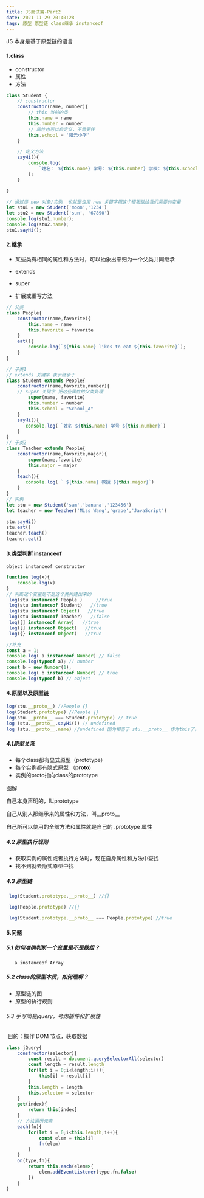 ```yaml
---
title: JS面试篇-Part2
date: 2021-11-29 20:40:28
tags: 原型 原型链 class继承 instanceof
---
```


JS 本身是基于原型链的语言

<!-- more -->

#### 1.class  

- constructor
- 属性
- 方法

```js
class Student {
    // constructor
    constructor(name, number){
        // this 当前的类
        this.name = name
        this.number = number
        // 属性也可以自定义，不需要传
        this.school = '阳光小学'
    }

    // 定义方法
    sayHi(){
        console.log(
            `姓名： ${this.name} 学号: ${this.number} 学校: ${this.school} `
        );
    }

}

// 通过类 new 对象/实例  也就是说用 new 关键字把这个模板赋给我们需要的变量
let stu1 = new Student('moon','1234')
let stu2 = new Student('sun', '67890')
console.log(stu1.number);
console.log(stu2.name);
stu1.sayHi();

```

#### 2.继承 

- 某些类有相同的属性和方法时，可以抽象出来归为一个父类共同继承

- extends

- super

- 扩展或重写方法

```js
// 父类
class People{
    constructor(name,favorite){
        this.name = name
        this.favorite = favorite
    }
    eat(){
        console.log(`${this.name} likes to eat ${this.favorite}`);
    }
}

// 子类1
// extends 关键字 表示继承于
class Student extends People{
    constructor(name,favorite,number){
    // super 关键字 把这些属性给父类处理 
        super(name, favorite)
        this.number = number
        this.school = "School_A"
    }
    sayHi(){
       console.log( `姓名 ${this.name} 学号 ${this.number}`)
    }
}
// 子类2
class Teacher extends People{
    constructor(name,favorite,major){
        super(name,favorite)
        this.major = major
    }
    teach(){
       console.log( ` ${this.name} 教授 ${this.major}`)
    }
}
// 实例
let stu = new Student('sam','banana','123456')
let teacher = new Teacher('Miss Wang','grape','JavaScript')
 
stu.sayHi()
stu.eat()
teacher.teach()
teacher.eat()
```

#### 3.类型判断 instanceof

`object instanceof constructor`

```js
function log(x){
    console.log(x)
}
// 判断这个变量是不是这个类构建出来的 
 log(stu instanceof People )     //true
 log(stu instanceof Student)   //true
 log(stu instanceof Object)   //true
 log(stu instanceof Teacher)   //false
 log([] instanceof Array)   //true
 log([] instanceof Object)   //true
 log({} instanceof Object)   //true
```

```js
//补充
const a = 1;
console.log( a instanceof Number) // false
console.log(typeof a); // number
const b = new Number(1);
console.log( b instanceof Number) // true
console.log(typeof b) // object
```



#### 4.原型以及原型链

```js
log(stu.__proto__) //People {}
log(Student.prototype) //People {}
log(stu.__proto__ === Student.prototype) // true
log (stu.__proto__.sayHi()) // undefined
log (stu.__proto__.name) //undefined 因为相当于 stu.__proto__ 作为this了，这个this上没有name没有number
```

##### 4.1原型关系

- 每个class都有显式原型（prototype）
- 每个实例都有隐式原型 （__proto__)
- 实例的proto指向class的prototype

图解





自己本身声明的，叫prototype

自己从别人那继承来的属性和方法，叫__proto__

自己所可以使用的全部方法和属性就是自己的 .prototype 属性



##### 4.2 原型执行规则

- 获取实例的属性或者执行方法时，现在自身属性和方法中查找
- 找不到就去隐式原型中找

##### 4.3 原型链

```js
 log(Student.prototype.__proto__) //{}

 log(People.prototype) //{}

 log(Student.prototype.__proto__ === People.prototype) //true
```





#### 5.问题

##### 5.1 如何准确判断一个变量是不是数组？

`	a instanceof Array`

##### 5.2 class的原型本质，如何理解？

- 原型链的图
- 原型的执行规则

###### 5.3 手写简易jquery，考虑插件和扩展性

​	目的：操作 DOM 节点，获取数据

```js
class jQuery{
    constructor(selector){
        const result = document.querySelectorAll(selector)
        const length = result.length
        for(let i = 0;i<length;i++){
            this[i] = result[i]
        }
        this.length = length
        this.selector = selector
    }
    get(index){
        return this[index]
    }
    // 方法遍历元素
    each(fn){
        for(let i = 0;i<this.length;i++){
            const elem = this[i]
            fn(elem)
        }
    }
    on(type,fn){
        return this.each(elem=>{
            elem.addEventListener(type,fn,false)
        })
    }
}
```

























